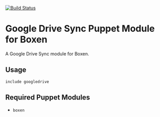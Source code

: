 [![Build Status](https://travis-ci.org/boxen/puppet-googledrive.png?branch=master)](https://travis-ci.org/boxen/puppet-googledrive)
# Google Drive Sync Puppet Module for Boxen

A Google Drive Sync module for Boxen.

## Usage

```puppet
include googledrive
```

## Required Puppet Modules

* `boxen`
